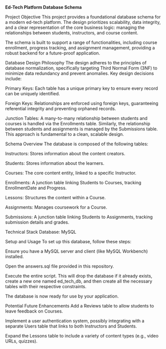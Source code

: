 **Ed-Tech Platform Database Schema**

Project Objective
This project provides a foundational database schema for a modern ed-tech platform. The design prioritizes scalability, data integrity, and a clear representation of the core business logic: managing the relationships between students, instructors, and course content.

The schema is built to support a range of functionalities, including course enrollment, progress tracking, and assignment management, providing a robust backend for a future-proof application.

Database Design Philosophy
The design adheres to the principles of database normalization, specifically targeting Third Normal Form (3NF) to minimize data redundancy and prevent anomalies. Key design decisions include:

Primary Keys: Each table has a unique primary key to ensure every record can be uniquely identified.

Foreign Keys: Relationships are enforced using foreign keys, guaranteeing referential integrity and preventing orphaned records.

Junction Tables: A many-to-many relationship between students and courses is handled via the Enrollments table. Similarly, the relationship between students and assignments is managed by the Submissions table. This approach is fundamental to a clean, scalable design.

Schema Overview
The database is composed of the following tables:

Instructors: Stores information about the content creators.

Students: Stores information about the learners.

Courses: The core content entity, linked to a specific Instructor.

Enrollments: A junction table linking Students to Courses, tracking EnrollmentDate and Progress.

Lessons: Structures the content within a Course.

Assignments: Manages coursework for a Course.

Submissions: A junction table linking Students to Assignments, tracking submission details and grades.

Technical Stack
Database: MySQL

Setup and Usage
To set up this database, follow these steps:

Ensure you have a MySQL server and client (like MySQL Workbench) installed.

Open the answers.sql file provided in this repository.

Execute the entire script. This will drop the database if it already exists, create a new one named ed_tech_db, and then create all the necessary tables with their respective constraints.

The database is now ready for use by your application.

Potential Future Enhancements
Add a Reviews table to allow students to leave feedback on Courses.

Implement a user authentication system, possibly integrating with a separate Users table that links to both Instructors and Students.

Expand the Lessons table to include a variety of content types (e.g., video URLs, quizzes).
